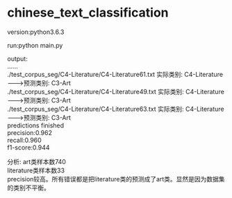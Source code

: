 # chinese_text_classification

version:python3.6.3

run:python main.py

output: </br>
...... </br>
./test_corpus_seg/C4-Literature/C4-Literature61.txt 实际类别: C4-Literature --->预测类别: C3-Art  </br>
./test_corpus_seg/C4-Literature/C4-Literature49.txt 实际类别: C4-Literature --->预测类别: C3-Art  </br>
./test_corpus_seg/C4-Literature/C4-Literature63.txt 实际类别: C4-Literature --->预测类别: C3-Art  </br>
predictions finished </br>
precision:0.962 </br>
recall:0.960 </br>
f1-score:0.944 </br>

分析: 
art类样本数740 </br>
literature类样本数33 </br>
precision较高。所有错误都是把literature类的预测成了art类。显然是因为数据集的类别不平衡。

